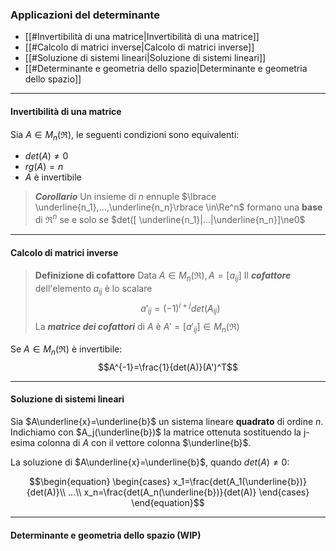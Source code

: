 ### Applicazioni del determinante

- [[#Invertibilità di una matrice|Invertibilità di una matrice]]
- [[#Calcolo di matrici inverse|Calcolo di matrici inverse]]
- [[#Soluzione di sistemi lineari|Soluzione di sistemi lineari]]
- [[#Determinante e geometria dello spazio|Determinante e geometria dello spazio]]

* * *
#### Invertibilità di una matrice
Sia $A\in M_n(\Re)$, le seguenti condizioni sono equivalenti: 
- $det(A)\ne0$
- $rg(A)=n$
- $A$ è invertibile
> ***Corollario***
> Un insieme di $n$ ennuple $\lbrace \underline{n_1},...,\underline{n_n}\rbrace \in\Re^n$ formano una **base** di $\Re^n$ se e solo se $det([ \underline{n_1}|...|\underline{n_n}]\ne0$

***
#### Calcolo di matrici inverse

>**Definizione di cofattore**
>Data $A \in M_n(\Re), A=[a_{ij}]$
>Il ***cofattore*** dell'elemento $a_{ij}$ è lo scalare
>$$a'_{ij}=(-1)^{i+j}det(A_{ij})$$
>La ***matrice dei cofattori*** di $A$ è $A'=[a'_{ij}]\in M_n(\Re)$

Se $A\in M_n(\Re)$ è invertibile:
$$A^{-1}=\frac{1}{det(A)}(A')^T$$
***
#### Soluzione di sistemi lineari
Sia $A\underline{x}=\underline{b}$ un sistema lineare **quadrato** di ordine $n$. 
Indichiamo con $A_j(\underline{b})$ la matrice ottenuta sostituendo la j-esima colonna di $A$ con il vettore colonna $\underline{b}$.

La soluzione di $A\underline{x}=\underline{b}$, quando $det(A)\ne0$:

$$\begin{equation}
    \begin{cases}
      x_1=\frac{det(A_1(\underline{b})}{det(A)}\\
      ...\\
	  x_n=\frac{det(A_n(\underline{b})}{det(A)}
    \end{cases}
\end{equation}$$
***
#### Determinante e geometria dello spazio (WIP)
